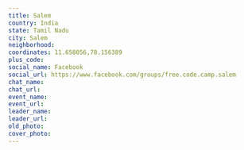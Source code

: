 ```yaml
---
title: Salem
country: India
state: Tamil Nadu
city: Salem
neighborhood: 
coordinates: 11.658056,78.156389
plus_code:
social_name: Facebook
social_url: https://www.facebook.com/groups/free.code.camp.salem
chat_name:
chat_url:
event_name:
event_url:
leader_name:
leader_url:
old_photo: 
cover_photo:
---
```

